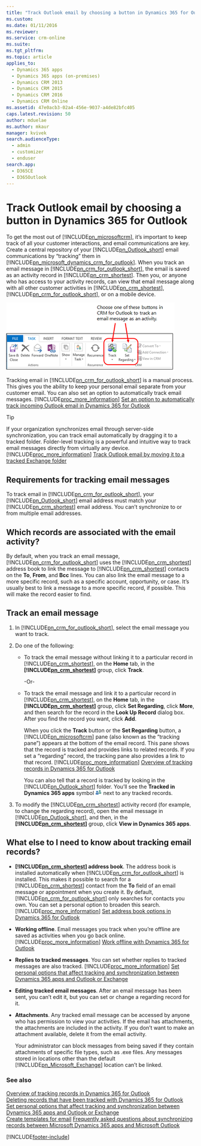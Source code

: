 ```yaml
---
title: "Track Outlook email by choosing a button in Dynamics 365 for Outlook | MicrosoftDocs"
ms.custom: 
ms.date: 01/11/2016
ms.reviewer: 
ms.service: crm-online
ms.suite: 
ms.tgt_pltfrm: 
ms.topic: article
applies_to: 
  - Dynamics 365 apps 
  - Dynamics 365 apps (on-premises)
  - Dynamics CRM 2013
  - Dynamics CRM 2015
  - Dynamics CRM 2016
  - Dynamics CRM Online
ms.assetid: 47e0acb3-02a4-456e-9037-a4de82bfc405
caps.latest.revision: 50
author: mduelae
ms.author: mkaur
manager: kvivek
search.audienceType: 
  - admin
  - customizer
  - enduser
search.app: 
  - D365CE
  - D365Outlook
---
```

# Track Outlook email by choosing a button in Dynamics 365 for Outlook 
To get the most out of [!INCLUDE[pn_microsoftcrm](../../includes/pn-microsoftcrm.md)], it’s important to keep track of all your customer interactions, and email communications are key. Create a central repository of your [!INCLUDE[pn_Outlook_short](../../includes/pn-outlook-short.md)] email communications by “tracking” them in [!INCLUDE[pn_microsoft_dynamics_crm_for_outlook](../../includes/pn-microsoft-dynamics-crm-for-outlook.md)]. When you track an email message in [!INCLUDE[pn_crm_for_outlook_short](../../includes/pn-crm-for-outlook-short.md)], the email is saved as an activity record in [!INCLUDE[pn_crm_shortest](../../includes/pn-crm-shortest.md)]. Then you, or anyone who has access to your activity records, can view that email message along with all other customer activities in [!INCLUDE[pn_crm_shortest](../../includes/pn-crm-shortest.md)], [!INCLUDE[pn_crm_for_outlook_short](../../includes/pn-crm-for-outlook-short.md)], or on a mobile device.  
  
 ![Tracking buttons on Dynamics 365 for Outlook ribbon.](../media/outlook-email-button-tracking.png "Tracking buttons on Dynamics 365 for Outlook ribbon")  
  
 Tracking email in [!INCLUDE[pn_crm_for_outlook_short](../../includes/pn-crm-for-outlook-short.md)] is a manual process. This gives you the ability to keep your personal email separate from your customer email. You can also set an option to automatically track email messages. [!INCLUDE[proc_more_information](../../includes/proc-more-information.md)] [Set an option to automatically track incoming Outlook email in Dynamics 365 for Outlook](set-option-automatically-track-incoming-outlook-email.md)  
  
> [!TIP]
>  If your organization synchronizes email through server-side synchronization, you can track email automatically by dragging it to a tracked folder. Folder-level tracking is a powerful and intuitive way to track email messages directly from virtually any device. [!INCLUDE[proc_more_information](../../includes/proc-more-information.md)] [Track Outlook email by moving it to a tracked Exchange folder](track-outlook-email-by-moving-it-tracked-exchange-folder.md)  
  
<a name="Requirements"></a>   
## Requirements for tracking email messages  
 To track email in [!INCLUDE[pn_crm_for_outlook_short](../../includes/pn-crm-for-outlook-short.md)], your [!INCLUDE[pn_Outlook_short](../../includes/pn-outlook-short.md)] email address must match your [!INCLUDE[pn_crm_shortest](../../includes/pn-crm-shortest.md)] email address. You can’t synchronize to or from multiple email addresses.  
  
<a name="WhichRecords"></a>   
## Which records are associated with the email activity?  
 By default, when you track an email message, [!INCLUDE[pn_crm_for_outlook_short](../../includes/pn-crm-for-outlook-short.md)] uses the [!INCLUDE[pn_crm_shortest](../../includes/pn-crm-shortest.md)] address book to link the message to [!INCLUDE[pn_crm_shortest](../../includes/pn-crm-shortest.md)] contacts on the **To**, **From**, and **Bcc** lines. You can also link the email message to a more specific record, such as a specific account, opportunity, or case. It’s usually best to link a message to a more specific record, if possible. This will make the record easier to find.  
  
<a name="Track"></a>   
## Track an email message  
  
1. In [!INCLUDE[pn_crm_for_outlook_short](../../includes/pn-crm-for-outlook-short.md)], select the email message you want to track.  
  
2. Do one of the following:  
  
   - To track the email message without linking it to a particular record in [!INCLUDE[pn_crm_shortest](../../includes/pn-crm-shortest.md)], on the **Home** tab, in the **[!INCLUDE[pn_crm_shortest](../../includes/pn-crm-shortest.md)]** group, click **Track**.  
  
      -Or-  
  
   - To track the email message and link it to a particular record in [!INCLUDE[pn_crm_shortest](../../includes/pn-crm-shortest.md)], on the **Home** tab, in the **[!INCLUDE[pn_crm_shortest](../../includes/pn-crm-shortest.md)]** group, click **Set Regarding**, click **More**, and then search for the record in the **Look Up Record** dialog box. After you find the record you want, click **Add**.  
  
     When you click the **Track** button or the **Set Regarding** button, a [!INCLUDE[pn_microsoftcrm](../../includes/pn-microsoftcrm.md)] pane (also known as the “tracking pane”) appears at the bottom of the email record. This pane shows that the record is tracked and provides links to related records. If you set a “regarding” record, the tracking pane also provides a link to that record. [!INCLUDE[proc_more_information](../../includes/proc-more-information.md)] [Overview of tracking records in Dynamics 365 for Outlook](overview-tracking-records.md)  
  
     You can also tell that a record is tracked by looking in the [!INCLUDE[pn_Outlook_short](../../includes/pn-outlook-short.md)] folder. You’ll see the **Tracked in Dynamics 365 apps** symbol ![Tracked in Dynamics 365 apps icon.](../media/priv-biz-unit.gif "Tracked in Dynamics 365 apps icon") next to any tracked records.  
  
3. To modify the [!INCLUDE[pn_crm_shortest](../../includes/pn-crm-shortest.md)] activity record (for example, to change the regarding record), open the email message in [!INCLUDE[pn_Outlook_short](../../includes/pn-outlook-short.md)], and then, in the **[!INCLUDE[pn_crm_shortest](../../includes/pn-crm-shortest.md)]** group, click **View in Dynamics 365 apps**.  
  
<a name="WhatElse"></a>   
## What else to I need to know about tracking email records?  
  
- **[!INCLUDE[pn_crm_shortest](../../includes/pn-crm-shortest.md)] address book**. The address book is installed automatically when [!INCLUDE[pn_crm_for_outlook_short](../../includes/pn-crm-for-outlook-short.md)] is installed. This makes it possible to search for a [!INCLUDE[pn_crm_shortest](../../includes/pn-crm-shortest.md)] contact from the **To** field of an email message or appointment when you create it. By default, [!INCLUDE[pn_crm_for_outlook_short](../../includes/pn-crm-for-outlook-short.md)] only searches for contacts you own. You can set a personal option to broaden this search. [!INCLUDE[proc_more_information](../../includes/proc-more-information.md)] [Set address book options in Dynamics 365 for Outlook](set-address-book-options.md)  
  
- **Working offline**. Email messages you track when you’re offline are saved as activities when you go back online. [!INCLUDE[proc_more_information](../../includes/proc-more-information.md)] [Work offline with Dynamics 365 for Outlook](work-offline-dynamics-365-outlook.md)  
  
- **Replies to tracked messages**. You can set whether replies to tracked messages are also tracked. [!INCLUDE[proc_more_information](../../includes/proc-more-information.md)] [Set personal options that affect tracking and synchronization between Dynamics 365 apps and Outlook or Exchange](set-personal-options-affect-tracking-synchronization-exchange.md)  
  
- **Editing tracked email messages**. After an email message has been sent, you can’t edit it, but you can set or change a regarding record for it.  
  
- **Attachments**. Any tracked email message can be accessed by anyone who has permission to view your activities. If the email has attachments, the attachments are included in the activity. If you don’t want to make an attachment available, delete it from the email activity.  
  
   Your administrator can block messages from being saved if they contain attachments of specific file types, such as .exe files. Any messages stored in locations other than the default [!INCLUDE[pn_Microsoft_Exchange](../../includes/pn-microsoft-exchange.md)] location can’t be linked.  
  
### See also  
 [Overview of tracking records in Dynamics 365 for Outlook](overview-tracking-records.md)   
 [Deleting records that have been tracked with Dynamics 365 for Outlook](delete-records-that-have-been-tracked.md)   
 [Set personal options that affect tracking and synchronization between Dynamics 365 apps and Outlook or Exchange](set-personal-options-affect-tracking-synchronization-exchange.md)   
 [Create templates for email](/power-platform/admin/create-templates-email) 
 [Frequently asked questions about synchronizing records between Microsoft Dynamics 365 apps and Microsoft Outlook](frequently-asked-questions-synchronizing-records.md)


[!INCLUDE[footer-include](../../includes/footer-banner.md)]